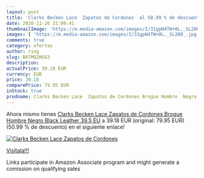 ```yaml
---
layout: post
title: 'Clarks Becken Lace  Zapatos de Cordones  al 50.99 % de descuento'
date: 2020-11-26 21:09:41
thumbnailImage: 'https://m.media-amazon.com/images/I/31gpN4TW+0L._SL200_.jpg'
images: [ 'https://m.media-amazon.com/images/I/31gpN4TW+0L._SL200_.jpg' ]
comments: true
category: ofertas
author: ring
slug: B07MQ2HSG3
description:
actualPrice: 39.18 EUR
currency: EUR
price: 39.18
comparePrice: 79.95 EUR
inStock: true
prodname: Clarks Becken Lace  Zapatos de Cordones Brogue Hombre  Negro  Black Leather   39.5 EU
---
```


Ahora mismo tienes [Clarks Becken Lace  Zapatos de Cordones Brogue Hombre  Negro  Black Leather   39.5 EU](https://www.amazon.es/dp/B07MQ2HSG3/?tag=tolees-21) a 39.18 EUR (original: 79.95 EUR) (50.99 %  de descuento) en el siguiente enlace!

[![Clarks Becken Lace  Zapatos de Cordones ](https://m.media-amazon.com/images/I/31gpN4TW+0L._SL200_.jpg)](https://www.amazon.es/dp/B07MQ2HSG3/?tag=tolees-21)

[Visítala!!!](https://www.amazon.es/dp/B07MQ2HSG3/?tag=tolees-21)

Links participate in Amazon Associate program and might generate a comission on qualifying sales
